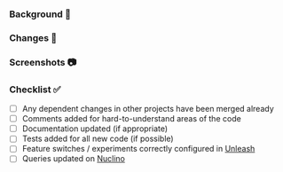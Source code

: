 [//]: # 'Please update your PR to have a descriptive title rather than an auto-generated one, this makes it easier to read in git history and when linked to on other platforms.'

### Background :scroll:

[//]: # "A short explanation of how these changes relate to the linked story and/or any other reasons for opening this PR. Please assume that readers don't have any background knowledge relating to your changes."

### Changes :memo:

[//]: # "Bullet points summarising what you've changed."

### Screenshots :camera:

[//]: # "(Optional) If you've changed the design of a page/component, include screenshots so other developers have something to reference when looking at the code."

### Checklist :white_check_mark:

[//]: # 'These are just things that are easy to forget, not hoops to jump through. Not all of these will be applicable for every PR.'

- [ ] Any dependent changes in other projects have been merged already
- [ ] Comments added for hard-to-understand areas of the code
- [ ] Documentation updated (if appropriate)
- [ ] Tests added for all new code (if possible)
- [ ] Feature switches / experiments correctly configured in [Unleash](https://eu.app.unleash-hosted.com/eubb7016/projects/default)
- [ ] Queries updated on [Nuclino](https://app.nuclino.com/Resident-Advisor/Engineering-Guidebook/-Start-Here-6766b3cf-7ad1-4f9b-a928-19552c18742b)
